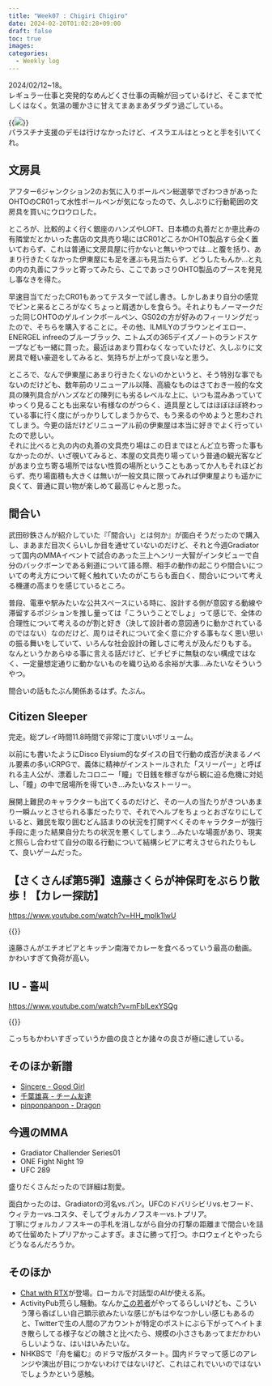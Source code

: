 ```yaml
---
title: "Week07 : Chigiri Chigiro"
date: 2024-02-20T01:02:28+09:00
draft: false
toc: true
images:
categories:
  - Weekly log
---
```

2024/02/12~18。  
レギュラー仕事と突発的なめんどくさ仕事の両輪が回っているけど、そこまで忙しくはなく。気温の暖かさに甘えてまあまあダラダラ過ごしている。

{{<image src="/images/images/240218.webp">}}  
パラスチナ支援のデモは行けなかったけど、イスラエルはとっとと手を引いてくれ。

<!--more-->

## 文房具

アフター6ジャンクション2のお気に入りボールペン総選挙でざわつきがあったOHTOのCR01って水性ボールペンが気になったので、久しぶりに行動範囲の文房具を買いにウロウロした。

ところが、比較的よく行く銀座のハンズやLOFT、日本橋の丸善だとか恵比寿の有隣堂だとかいった書店の文具売り場にはCR01どころかOHTO製品すら全く置いておらず、これは普通に文房具屋に行かないと無いやつでは…と腹を括り、あまり行きたくなかった伊東屋にも足を運ぶも見当たらず、どうしたもんか…と丸の内の丸善にフラッと寄ってみたら、ここであっさりOHTO製品のブースを発見し事なきを得た。

早速目当てだったCR01もあってテスターで試し書き。しかしあまり自分の感覚でピンと来るところがなくちょっと肩透かしを食らう。それよりもノーマークだった同じOHTOのゲルインクボールペン、GS02の方が好みのフィーリングだったので、そちらを購入することに。その他、ILMILYのブラウンとイエロー、ENERGEL infreeのブルーブラック、ニトムズの365デイズノートのランドスケープなども一緒に買った。最近はあまり買わなくなっていたけど、久しぶりに文房具で軽い豪遊をしてみると、気持ちが上がって良いなと思う。

ところで、なんで伊東屋にあまり行きたくないのかというと、そう特別な事でもないのだけども、数年前のリニューアル以降、高級なものはさておき一般的な文具の陳列具合がハンズなどの陳列にも劣るレベルな上に、いつも混みあっていてゆっくり見ることも出来ない有様なのがつらく、道具屋としてはほぼほぼ終わっている事に行く度にがっかりしてしまうからで、もう来るのやめようと思わされてしまう。今更の話だけどリニューアル前の伊東屋は本当に好きでよく行っていたので悲しい。  
それに比べると丸の内の丸善の文具売り場はこの日までほとんど立ち寄った事もなかったのが、いざ覗いてみると、本屋の文具売り場っていう普通の観光客などがあまり立ち寄る場所ではない性質の場所ということもあってか人もそれほどおらず、売り場面積も大きくは無いが一般文具に限ってみれば伊東屋よりも遥かに良くて、普通に買い物が楽しめて最高じゃんと思った。

## 間合い

武田砂鉄さんが紹介していた『「間合い」とは何か』が面白そうだったので購入し、まあまだ目次くらいしか目を通せていないのだけど、それと今週Gradiatorって国内のMMAイベントで試合のあった三上ヘンリー大智がインタビューで自分のバックボーンである剣道について語る際、相手の動作の起こりや間合いについての考え方について軽く触れていたのがこちらも面白く、間合いについて考える機運の高まりを感じているところ。

普段、電車や駅みたいな公共スペースにいる時に、設計する側が意図する動線や滞留するポジションを推し量っては「こういうことでしょ」って感じで、全体の合理性について考えるのが割と好き（決して設計者の意図通りに動かされているのではない）なのだけど、周りはそれについて全く意に介する事もなく思い思いの振る舞いをしていて、いろんな社会設計の難しさに考えが及んだりもする。  
なんというかあらゆる事に言える話だけど、ビチビチに無駄のない構成ではなく、一定量想定通りに動かないものを織り込める余裕が大事…みたいなそういうやつ。

間合いの話もたぶん関係あるはず。たぶん。

## Citizen Sleeper

完走。総プレイ時間11.8時間で非常に丁度いいボリューム。

以前にも書いたようにDisco Elysium的なダイスの目で行動の成否が決まるノベル要素の多いCRPGで、義体に精神がインストールされた「スリーパー」と呼ばれる主人公が、漂着したコロニー「瞳」で日銭を稼ぎながら観に迫る危機に対処し、「瞳」の中で居場所を得ていき…みたいなストーリー。

展開上難民のキャラクターも出てくるのだけど、その一人の当たりがきついあまり一瞬ムッとさせられる事だったりで、それでヘルプをちょっとおざなりにしていると、難民を取り囲むどん詰まりの状況を打開すべくそのキャラクターが強行手段に走った結果自分たちの状況を悪くしてしまう…みたいな場面があり、現実と照らし合わせて自分の取る行動について結構シビアに考えさせられたりもして、良いゲームだった。

## 【さくさんぽ第5弾】遠藤さくらが神保町をぶらり散歩！【カレー探訪】

https://www.youtube.com/watch?v=HH_mpIk1lwU

{{<youtube HH_mpIk1lwU>}}

遠藤さんがエチオピアとキッチン南海でカレーを食べるっていう最高の動画。  
かわいすぎて負荷が高い。

## IU - 홀씨

https://www.youtube.com/watch?v=mFbILexYSQg

{{<youtube mFbILexYSQg>}}

こっちもかわいすぎっていうか曲の良さとか諸々の良さが極に達している。

## そのほか新譜

- [Sincere - Good Girl](https://www.youtube.com/watch?v=Rr75AlVkX_w)
- [千葉雄喜 - チーム友達](https://www.youtube.com/watch?v=c1UaGJlsw5g)
- [pinponpanpon - Dragon](https://www.youtube.com/watch?v=N70iKXJy-z0)

## 今週のMMA

- Gradiator Challender Series01
- ONE Fight Night 19
- UFC 289

盛りだくさんだったので詳細は割愛。

面白かったのは、Gradiatorの河名vs.パン。UFCのドバリシビリvs.セフード、ウィテカーvs.コスタ、そしてヴォルカノフスキーvs.トプリア。  
丁寧にヴォルカノフスキーの手札を消しながら自分の打撃の距離まで間合いを詰めて仕留めたトプリアかっこよすぎ。まさに勝って打つ。ホロウェイとやったらどうなるんだろうか。

## そのほか

- [Chat with RTX](https://www.nvidia.com/en-us/ai-on-rtx/chat-with-rtx-generative-ai/)が登場。ローカルで対話型のAIが使える系。
- ActivityPub荒らし騒動。なんか[この若者](https://twitter.com/amex2189)がやってるらしいけども、こういう薄ら香ばしい自己顕示欲みたいな感じがもはやなつかしい感じもあるのと、Twitterで生の人間のアカウントが特定のポストにぶら下がってヘイトまき散らしてる様子などの醜さと比べたら、規模の小ささもあってまだかわいらしいような、はいはいみたいな。
- NHKBSで『舟を編む』のドラマ版がスタート。国内ドラマって感じのアレンジや演出が目につかないわけではないけど、これはこれでいいのではないでしょうかという感触。
